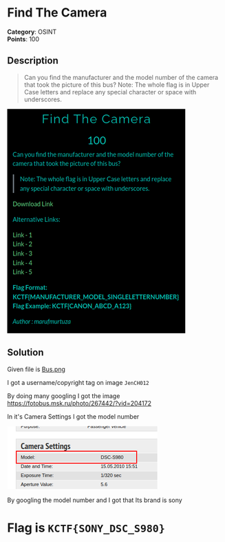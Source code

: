 # Find The Camera

**Category**: OSINT \
**Points**: 100

## Description

> Can you find the manufacturer and the model number of the camera that took the picture of this bus?
Note: The whole flag is in Upper Case letters and replace any special character or space with underscores.

![](que.png)
## Solution
Given file is [Bus.png](Bus.png)

I got a username/copyright tag on image `JenCH012`

By doing many googling I got the image
https://fotobus.msk.ru/photo/267442/?vid=204172

In it's Camera Settings I got the model number

![](1.png)

By googling the model number and I got that Its brand is sony


# Flag is `KCTF{SONY_DSC_S980}`


